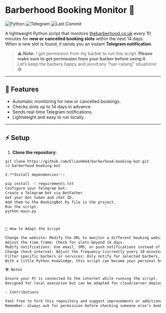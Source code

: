 # Barberhood Booking Monitor 💈

![Python](https://img.shields.io/badge/Python-3.11-blue?logo=python&logoColor=white)
![Telegram](https://img.shields.io/badge/Telegram-Notifications-blue?logo=telegram&logoColor=white)
![Last Commit](https://img.shields.io/github/last-commit/EliasH444/barberhood-booking-bot)

A lightweight Python script that monitors [thebarberhood.co.uk](https://www.thebarberhood.co.uk) every 10 minutes for **new or cancelled booking slots** within the next 14 days.  
When a new slot is found, it sends you an instant **Telegram notification**.

> ⚠️ **Note:** I got permission from my barber to run this script. **Please make sure to get permission from your barber before using it.**  
> Let’s keep the barbers happy and avoid any “hair-raising” situations! 😄

---

## 🚀 Features
- Automatic monitoring for new or cancelled bookings.
- Checks slots up to 14 days in advance.
- Sends real-time Telegram notifications.
- Lightweight and easy to run locally.

---

## ⚡ Setup

1. **Clone the repository**:  
```bash
git clone https://github.com/EliasH444/barberhood-booking-bot.git
cd barberhood-booking-bot

2.**Install dependencies**:

pip install -r requirements.txt
Configure your Telegram bot:
Create a Telegram bot via BotFather
Get your bot token and chat ID.
Add them to the BookingBot.Py file in the project.
Run the script:
python main.py



🔧 How to Adapt the Script

Change the website: Modify the URL to monitor a different booking website.
Adjust the time frame: Check for slots beyond 14 days.
Modify notifications: Use email, SMS, or push notifications instead of Telegram.
Change check interval: Adjust the frequency (currently every 10 minutes).
Filter specific barbers or services: Only notify for selected barbers, locations, or services.
With a little Python knowledge, this script can become your personal booking assistant for almost any appointment-based website.

🛠️ Notes

Ensure your PC is connected to the internet while running the script.
Designed for local execution but can be adapted for cloud/server deployment.

💡 Contributions

Feel free to fork this repository and suggest improvements or additional features!
Remember: always ask for permission before checking someone else’s bookings. We don’t want the barber giving you the “silent treatment” 😅
